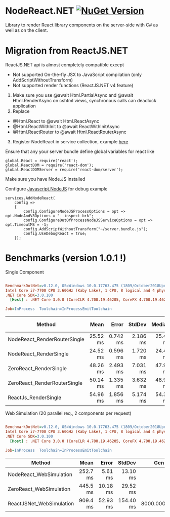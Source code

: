 # NodeReact.NET [![NuGet Version](https://img.shields.io/nuget/v/NodeReact.svg)](https://www.nuget.org/packages/NodeReact/) 
Library to render React library components on the server-side with C# as well as on the client.

# Migration from ReactJS.NET
ReactJS.NET api is almost completely compatible except
* Not supported On-the-fly JSX to JavaScript compilation (only AddScriptWithoutTransform)
* Not supported render functions (ReactJS.NET v4 feature)

1. Make sure you use @await Html.PartialAsync and @await Html.RenderAsync on cshtml views, synchronous calls can deadlock application 
2. Replace 
* @Html.React to @await Html.ReactAsync
* @Html.ReactWithInit to @await ReactWithInitAsync
* @Html.ReactRouter to @await Html.ReactRouterAsync
3. Register NodeReact in service collection, example [here](https://github.com/DaniilSokolyuk/NodeReact.NET/blob/14d48c55abc4baabe6562d2c0cc79a4186286d54/NodeReact.Sample.Webpack.AspNetCore/Startup.cs#L22)

Ensure that any your server bundle define global variables for react like
```
global.React = require('react');
global.ReactDOM = require('react-dom');
global.ReactDOMServer = require('react-dom/server');
```

Make sure you have Node.JS installed

Configure [Javascript.NodeJS](https://github.com/JeringTech/Javascript.NodeJS) for debug example
```
services.AddNodeReact(
    config =>
    {
        config.ConfigureNodeJSProcessOptions = opt => opt.NodeAndV8Options = "--inspect-brk";
        config.ConfigureOutOfProcessNodeJSServiceOptions = opt => opt.TimeoutMS = -1;
        config.AddScriptWithoutTransform("~/server.bundle.js");
        config.UseDebugReact = true;
    });
```

# Benchmarks (version 1.0.1 !)

Single Component
``` ini

BenchmarkDotNet=v0.12.0, OS=Windows 10.0.17763.475 (1809/October2018Update/Redstone5)
Intel Core i7-7700 CPU 3.60GHz (Kaby Lake), 1 CPU, 8 logical and 4 physical cores
.NET Core SDK=3.0.100
  [Host] : .NET Core 3.0.0 (CoreCLR 4.700.19.46205, CoreFX 4.700.19.46214), X64 RyuJIT

Job=InProcess  Toolchain=InProcessEmitToolchain  

```
|                       Method |     Mean |    Error |   StdDev |   Median | Gen 0 | Gen 1 | Gen 2 |  Allocated |
|----------------------------- |---------:|---------:|---------:|---------:|------:|------:|------:|-----------:|
| NodeReact_RenderRouterSingle | 25.52 ms | 0.742 ms | 2.186 ms | 25.48 ms |     - |     - |     - |   10.09 KB |
|       NodeReact_RenderSingle | 24.52 ms | 0.596 ms | 1.720 ms | 24.41 ms |     - |     - |     - |   10.41 KB |
|       ZeroReact_RenderSingle | 48.26 ms | 2.493 ms | 7.031 ms | 47.95 ms |     - |     - |     - |    4.73 KB |
| ZeroReact_RenderRouterSingle | 50.14 ms | 1.335 ms | 3.632 ms | 48.97 ms |     - |     - |     - |     7.4 KB |
|         ReactJs_RenderSingle | 54.96 ms | 1.856 ms | 5.174 ms | 54.33 ms |     - |     - |     - | 1305.15 KB |


Web Simulation (20 parallel req., 2 components per request)
``` ini

BenchmarkDotNet=v0.12.0, OS=Windows 10.0.17763.475 (1809/October2018Update/Redstone5)
Intel Core i7-7700 CPU 3.60GHz (Kaby Lake), 1 CPU, 8 logical and 4 physical cores
.NET Core SDK=3.0.100
  [Host] : .NET Core 3.0.0 (CoreCLR 4.700.19.46205, CoreFX 4.700.19.46214), X64 RyuJIT

Job=InProcess  Toolchain=InProcessEmitToolchain  

```
|                   Method |     Mean |    Error |    StdDev |     Gen 0 |     Gen 1 |     Gen 2 |   Allocated |
|------------------------- |---------:|---------:|----------:|----------:|----------:|----------:|------------:|
|  NodeReact_WebSimulation | 252.7 ms |  5.61 ms |  13.10 ms |         - |         - |         - |   418.76 KB |
|  ZeroReact_WebSimulation | 445.5 ms | 10.18 ms |  29.52 ms |         - |         - |         - |  1257.36 KB |
| ReactJSNet_WebSimulation | 909.4 ms | 52.93 ms | 154.40 ms | 8000.0000 | 6000.0000 | 5000.0000 | 71924.75 KB |

